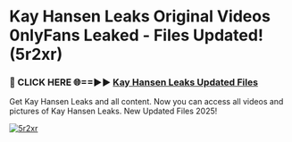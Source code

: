 # Kay Hansen Leaks Original Videos 0nlyFans Leaked - Files Updated! (5r2xr)

<h3>🔴 CLICK HERE 🌐==►► <a href="https://tinyurl.com/2wckxsce" rel="nofollow">Kay Hansen Leaks Updated Files</a></h3>

Get Kay Hansen Leaks and all content. Now you can access all videos and pictures of Kay Hansen Leaks. New Updated Files 2025!

[![5r2xr](https://i.imgur.com/AFduVYN.gif)](https://tinyurl.com/2wckxsce)
